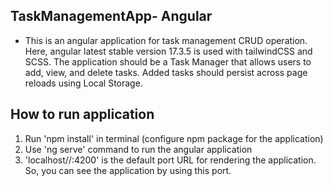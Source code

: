 TaskManagementApp- Angular
-----------------------------
- This is an angular application for task management CRUD operation. Here, angular latest stable version 17.3.5 is used with tailwindCSS and SCSS. The application should be a Task Manager that allows users to add, view, and delete tasks. Added tasks should persist across page reloads using Local Storage.
  
How to run application
----------------------
1. Run 'npm install' in terminal (configure npm package for the application)
2. Use 'ng serve' command to run the angular application
3. 'localhost//:4200' is the default port URL for rendering the application. So, you can see the application by using this port.

<!---
Viswamol-Viswambharan/Viswamol-Viswambharan is a ✨ special ✨ repository because its `README.md` (this file) appears on your GitHub profile.
You can click the Preview link to take a look at your changes.
--->

